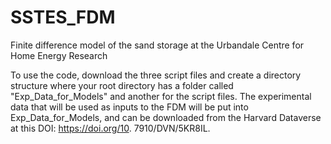# SSTES_FDM
Finite difference model of the sand storage at the Urbandale Centre for Home Energy Research

To use the code, download the three script files and create a directory structure where your root directory has a folder called "Exp_Data_for_Models" and another for the script files. The experimental data that will be used as inputs to the FDM will be put into Exp_Data_for_Models, and can be downloaded from the Harvard Dataverse at this DOI: https://doi.org/10.
7910/DVN/5KR8IL. 

